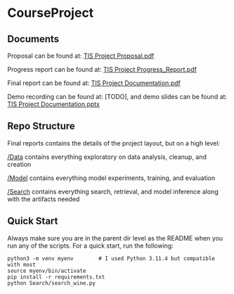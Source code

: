 # CourseProject

## Documents
Proposal can be found at: [TIS Project Proposal.pdf](https://github.com/QinxiW/TISProject/blob/main/TIS%20Project%20Proposal.pdf)

Progress report can be found at: [TIS Project Progress_Report.pdf](https://github.com/QinxiW/TISProject/blob/main/TIS%20Project%20Progress%20Report.pdf)

Final report can be found at: [TIS Project Documentation.pdf](https://github.com/QinxiW/TISProject/blob/main/TIS%20Project%20Documentation.pdf)

Demo recording can be found at: [TODO], and demo slides can be found at: [TIS Project Documentation.pptx](https://github.com/QinxiW/TISProject/blob/main/TIS%20Project%20Presentation.pptx)


## Repo Structure
Final reports contains the details of the project layout, but on a high level:

[/Data](https://github.com/QinxiW/TISProject/tree/main/Data) contains everything exploratory on data analysis, cleanup, and creation

[/Model](https://github.com/QinxiW/TISProject/tree/main/Model) contains everything model experiments, training, and evaluation

[/Search](https://github.com/QinxiW/TISProject/tree/main/Search) contains everything search, retrieval, and model inference along with the artifacts needed

## Quick Start 
Always make sure you are in the parent dir level as the README when you run any of the scripts.
For a quick start, run the following:
```angular2html
python3 -m venv myenv        # I used Python 3.11.4 but compatible with most
source myenv/bin/activate
pip install -r requirements.txt
python Search/search_wine.py 
```